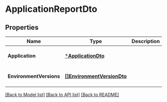 # ApplicationReportDto

## Properties
Name | Type | Description | Notes
------------ | ------------- | ------------- | -------------
**Application** | [***ApplicationDto**](ApplicationDto.md) |  | [optional] [default to null]
**EnvironmentVersions** | [**[]EnvironmentVersionDto**](EnvironmentVersionDto.md) |  | [optional] [default to null]

[[Back to Model list]](../README.md#documentation-for-models) [[Back to API list]](../README.md#documentation-for-api-endpoints) [[Back to README]](../README.md)


